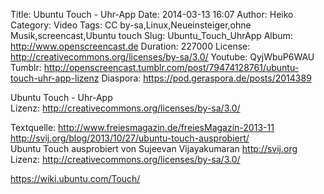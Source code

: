 Title: Ubuntu Touch - Uhr-App
Date: 2014-03-13 16:07
Author: Heiko
Category: Video
Tags: CC by-sa,Linux,Neueinsteiger,ohne Musik,screencast,Ubuntu touch
Slug: Ubuntu_Touch_UhrApp
Album: http://www.openscreencast.de
Duration: 227000
License: http://creativecommons.org/licenses/by-sa/3.0/
Youtube: QyjWbuP6WAU
Tumblr: http://openscreencast.tumblr.com/post/79474128761/ubuntu-touch-uhr-app-lizenz
Diaspora: https://pod.geraspora.de/posts/2014389

Ubuntu Touch - Uhr-App  
Lizenz: <http://creativecommons.org/licenses/by-sa/3.0/>  
  
Textquelle: <http://www.freiesmagazin.de/freiesMagazin-2013-11>  
<http://svij.org/blog/2013/10/27/ubuntu-touch-ausprobiert/>  
Ubuntu Touch ausprobiert von Sujeevan Vijayakumaran <http://svij.org>  
Lizenz: <http://creativecommons.org/licenses/by-sa/3.0/>  
  
<https://wiki.ubuntu.com/Touch/>


